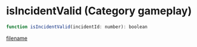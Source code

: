 # isIncidentValid (Category gameplay)

```js
function isIncidentValid(incidentId: number): boolean
```

[filename](isIncidentValid_m.md ':include')